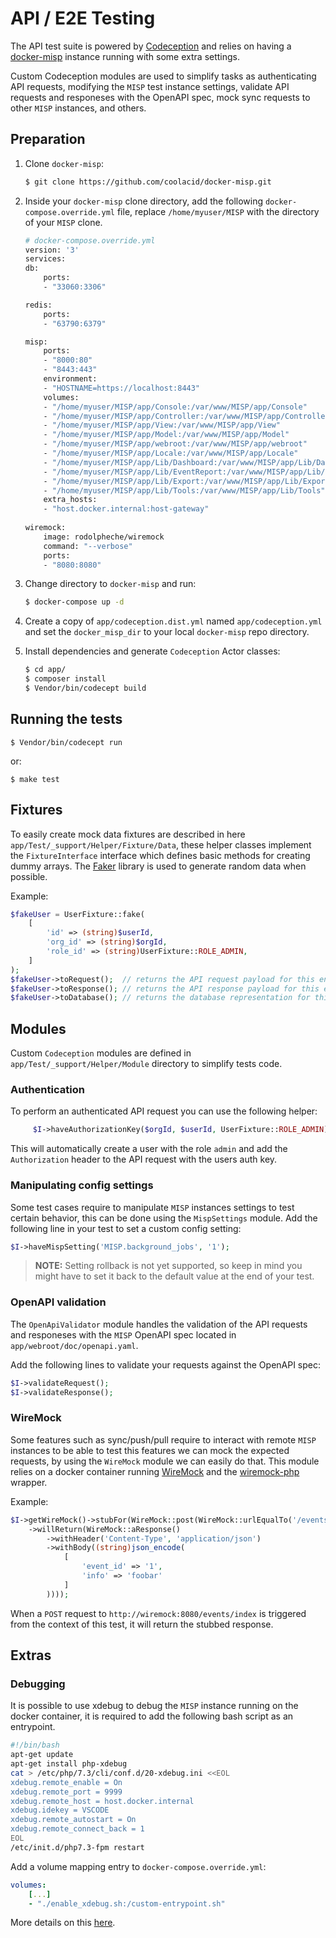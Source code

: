 # API / E2E Testing
The API test suite is powered by [Codeception](https://github.com/Codeception/Codeception) and relies on having a [docker-misp]([docker-misp](https://github.com/coolacid/docker-misp)) instance running with some extra settings.

Custom Codeception modules are used to simplify tasks as authenticating API requests, modifying the `MISP` test instance settings, validate API requests and responeses with the OpenAPI spec, mock sync requests to other `MISP` instances, and others.

## Preparation

1. Clone `docker-misp`:
    ```bash
    $ git clone https://github.com/coolacid/docker-misp.git
    ```
2. Inside your `docker-misp` clone directory, add the following `docker-compose.override.yml` file, replace `/home/myuser/MISP` with the directory of your `MISP` clone.

    ```bash
    # docker-compose.override.yml
    version: '3'
    services:
    db:
        ports:
        - "33060:3306"

    redis:
        ports:
        - "63790:6379"

    misp:
        ports:
        - "8000:80"
        - "8443:443"
        environment:
        - "HOSTNAME=https://localhost:8443"
        volumes:
        - "/home/myuser/MISP/app/Console:/var/www/MISP/app/Console"
        - "/home/myuser/MISP/app/Controller:/var/www/MISP/app/Controller"
        - "/home/myuser/MISP/app/View:/var/www/MISP/app/View"
        - "/home/myuser/MISP/app/Model:/var/www/MISP/app/Model"
        - "/home/myuser/MISP/app/webroot:/var/www/MISP/app/webroot"
        - "/home/myuser/MISP/app/Locale:/var/www/MISP/app/Locale"
        - "/home/myuser/MISP/app/Lib/Dashboard:/var/www/MISP/app/Lib/Dashboard"
        - "/home/myuser/MISP/app/Lib/EventReport:/var/www/MISP/app/Lib/EventReport"
        - "/home/myuser/MISP/app/Lib/Export:/var/www/MISP/app/Lib/Export"
        - "/home/myuser/MISP/app/Lib/Tools:/var/www/MISP/app/Lib/Tools"
        extra_hosts:
        - "host.docker.internal:host-gateway"
        
    wiremock:
        image: rodolpheche/wiremock
        command: "--verbose"
        ports:
        - "8080:8080"
    ```

3. Change directory to `docker-misp` and run:

    ```bash
    $ docker-compose up -d
    ```

4. Create a copy of `app/codeception.dist.yml` named `app/codeception.yml` and set the `docker_misp_dir` to your local `docker-misp` repo directory.


5. Install dependencies and generate `Codeception` Actor classes:
    ```bash
    $ cd app/
    $ composer install
    $ Vendor/bin/codecept build
    ```

## Running the tests
```
$ Vendor/bin/codecept run
```

or:

```
$ make test
```

## Fixtures
To easily create mock data fixtures are described in here `app/Test/_support/Helper/Fixture/Data`, these helper classes implement the `FixtureInterface` interface which defines basic methods for creating dummy arrays. The [Faker](https://github.com/fzaninotto/Faker) library is used to generate random data when possible.

Example:
```php
$fakeUser = UserFixture::fake(
    [
        'id' => (string)$userId,
        'org_id' => (string)$orgId,
        'role_id' => (string)UserFixture::ROLE_ADMIN,
    ]
);
$fakeUser->toRequest();  // returns the API request payload for this entity
$fakeUser->toResponse(); // returns the API response payload for this entity
$fakeUser->toDatabase(); // returns the database representation for this entity
```

## Modules
Custom `Codeception` modules are defined in `app/Test/_support/Helper/Module` directory to simplify tests code.

### Authentication
To perform an authenticated API request you can use the following helper:
```php
     $I->haveAuthorizationKey($orgId, $userId, UserFixture::ROLE_ADMIN);
```
This will automatically create a user with the role `admin` and add the `Authorization` header to the API request with the users auth key.

### Manipulating config settings
Some test cases require to manipulate `MISP` instances settings to test certain behavior, this can be done using the `MispSettings` module.
Add the following line in your test to set a custom config setting:
```php
$I->haveMispSetting('MISP.background_jobs', '1');
```

> **NOTE:** Setting rollback is not yet supported, so keep in mind you might have to set it back to the default value at the end of your test.

### OpenAPI validation
The `OpenApiValidator` module handles the validation of the API requests and responeses with the `MISP` OpenAPI spec located in `app/webroot/doc/openapi.yaml`.

Add the following lines to validate your requests against the OpenAPI spec:
```php
$I->validateRequest();  
$I->validateResponse();
```

### WireMock
Some features such as sync/push/pull require to interact with remote `MISP` instances to be able to test this features we can mock the expected requests, by using the `WireMock` module we can easily do that. This module relies on a docker container running [WireMock](http://wiremock.org/) and the [wiremock-php](https://github.com/rowanhill/wiremock-php) wrapper.


Example:
```php
$I->getWireMock()->stubFor(WireMock::post(WireMock::urlEqualTo('/events/index'))
    ->willReturn(WireMock::aResponse()
        ->withHeader('Content-Type', 'application/json')
        ->withBody((string)json_encode(
            [
                'event_id' => '1',
                'info' => 'foobar'
            ]
        ))));
```

When a `POST` request to `http://wiremock:8080/events/index` is triggered from the context of this test, it will return the stubbed response.

## Extras
### Debugging
It is possible to use xdebug to debug the `MISP` instance running on the docker container, it is required to add the following bash script as an entrypoint.

```bash
#!/bin/bash
apt-get update
apt-get install php-xdebug
cat > /etc/php/7.3/cli/conf.d/20-xdebug.ini <<EOL
xdebug.remote_enable = On
xdebug.remote_port = 9999
xdebug.remote_host = host.docker.internal
xdebug.idekey = VSCODE
xdebug.remote_autostart = On
xdebug.remote_connect_back = 1
EOL
/etc/init.d/php7.3-fpm restart
```

Add a volume mapping entry to `docker-compose.override.yml`:
```yaml
volumes:
    [...]
    - "./enable_xdebug.sh:/custom-entrypoint.sh"
```

More details on this [here](https://gist.github.com/righel/669644cd8e7c9db43b06e187c7d4b839).